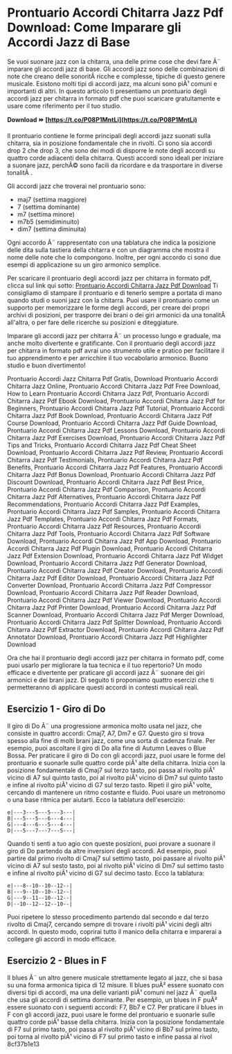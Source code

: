 # Prontuario Accordi Chitarra Jazz Pdf Download: Come Imparare gli Accordi Jazz di Base
 
Se vuoi suonare jazz con la chitarra, una delle prime cose che devi fare Ã¨ imparare gli accordi jazz di base. Gli accordi jazz sono delle combinazioni di note che creano delle sonoritÃ  ricche e complesse, tipiche di questo genere musicale. Esistono molti tipi di accordi jazz, ma alcuni sono piÃ¹ comuni e importanti di altri. In questo articolo ti presentiamo un prontuario degli accordi jazz per chitarra in formato pdf che puoi scaricare gratuitamente e usare come riferimento per il tuo studio.
 
**Download ⏩ [https://t.co/P08P1MntLi](https://t.co/P08P1MntLi)**


 
Il prontuario contiene le forme principali degli accordi jazz suonati sulla chitarra, sia in posizione fondamentale che in rivolti. Ci sono sia accordi drop 2 che drop 3, che sono dei modi di disporre le note degli accordi su quattro corde adiacenti della chitarra. Questi accordi sono ideali per iniziare a suonare jazz, perchÃ© sono facili da ricordare e da trasportare in diverse tonalitÃ .
 
Gli accordi jazz che troverai nel prontuario sono:
 
- maj7 (settima maggiore)
- 7 (settima dominante)
- m7 (settima minore)
- m7b5 (semidiminuito)
- dim7 (settima diminuita)

Ogni accordo Ã¨ rappresentato con una tablatura che indica la posizione delle dita sulla tastiera della chitarra e con un diagramma che mostra il nome delle note che lo compongono. Inoltre, per ogni accordo ci sono due esempi di applicazione su un giro armonico semplice.
 
Per scaricare il prontuario degli accordi jazz per chitarra in formato pdf, clicca sul link qui sotto:
 [Prontuario Accordi Chitarra Jazz Pdf Download](https://www.professionemusicista.com/accordi-jazz-per-chitarra-livello-base/) 
Ti consigliamo di stampare il prontuario e di tenerlo sempre a portata di mano quando studi o suoni jazz con la chitarra. Puoi usare il prontuario come un supporto per memorizzare le forme degli accordi, per creare dei propri archivi di posizioni, per trasporre dei brani o dei giri armonici da una tonalitÃ  all'altra, o per fare delle ricerche su posizioni e diteggiature.
 
Imparare gli accordi jazz per chitarra Ã¨ un processo lungo e graduale, ma anche molto divertente e gratificante. Con il prontuario degli accordi jazz per chitarra in formato pdf avrai uno strumento utile e pratico per facilitare il tuo apprendimento e per arricchire il tuo vocabolario armonico. Buono studio e buon divertimento!
 
Prontuario Accordi Jazz Chitarra Pdf Gratis,  Download Prontuario Accordi Chitarra Jazz Online,  Prontuario Accordi Chitarra Jazz Pdf Free Download,  How to Learn Prontuario Accordi Chitarra Jazz Pdf,  Prontuario Accordi Chitarra Jazz Pdf Ebook Download,  Prontuario Accordi Chitarra Jazz Pdf for Beginners,  Prontuario Accordi Chitarra Jazz Pdf Tutorial,  Prontuario Accordi Chitarra Jazz Pdf Book Download,  Prontuario Accordi Chitarra Jazz Pdf Course Download,  Prontuario Accordi Chitarra Jazz Pdf Guide Download,  Prontuario Accordi Chitarra Jazz Pdf Lessons Download,  Prontuario Accordi Chitarra Jazz Pdf Exercises Download,  Prontuario Accordi Chitarra Jazz Pdf Tips and Tricks,  Prontuario Accordi Chitarra Jazz Pdf Cheat Sheet Download,  Prontuario Accordi Chitarra Jazz Pdf Review,  Prontuario Accordi Chitarra Jazz Pdf Testimonials,  Prontuario Accordi Chitarra Jazz Pdf Benefits,  Prontuario Accordi Chitarra Jazz Pdf Features,  Prontuario Accordi Chitarra Jazz Pdf Bonus Download,  Prontuario Accordi Chitarra Jazz Pdf Discount Download,  Prontuario Accordi Chitarra Jazz Pdf Best Price,  Prontuario Accordi Chitarra Jazz Pdf Comparison,  Prontuario Accordi Chitarra Jazz Pdf Alternatives,  Prontuario Accordi Chitarra Jazz Pdf Recommendations,  Prontuario Accordi Chitarra Jazz Pdf Examples,  Prontuario Accordi Chitarra Jazz Pdf Samples,  Prontuario Accordi Chitarra Jazz Pdf Templates,  Prontuario Accordi Chitarra Jazz Pdf Formats,  Prontuario Accordi Chitarra Jazz Pdf Resources,  Prontuario Accordi Chitarra Jazz Pdf Tools,  Prontuario Accordi Chitarra Jazz Pdf Software Download,  Prontuario Accordi Chitarra Jazz Pdf App Download,  Prontuario Accordi Chitarra Jazz Pdf Plugin Download,  Prontuario Accordi Chitarra Jazz Pdf Extension Download,  Prontuario Accordi Chitarra Jazz Pdf Widget Download,  Prontuario Accordi Chitarra Jazz Pdf Generator Download,  Prontuario Accordi Chitarra Jazz Pdf Creator Download,  Prontuario Accordi Chitarra Jazz Pdf Editor Download,  Prontuario Accordi Chitarra Jazz Pdf Converter Download,  Prontuario Accordi Chitarra Jazz Pdf Compressor Download,  Prontuario Accordi Chitarra Jazz Pdf Reader Download,  Prontuario Accordi Chitarra Jazz Pdf Viewer Download,  Prontuario Accordi Chitarra Jazz Pdf Printer Download,  Prontuario Accordi Chitarra Jazz Pdf Scanner Download,  Prontuario Accordi Chitarra Jazz Pdf Merger Download,  Prontuario Accordi Chitarra Jazz Pdf Splitter Download,  Prontuario Accordi Chitarra Jazz Pdf Extractor Download,  Prontuario Accordi Chitarra Jazz Pdf Annotator Download,  Prontuario Accordi Chitarra Jazz Pdf Highlighter Download
  
Ora che hai il prontuario degli accordi jazz per chitarra in formato pdf, come puoi usarlo per migliorare la tua tecnica e il tuo repertorio? Un modo efficace e divertente per praticare gli accordi jazz Ã¨ suonare dei giri armonici e dei brani jazz. Di seguito ti proponiamo quattro esercizi che ti permetteranno di applicare questi accordi in contesti musicali reali.
 
## Esercizio 1 - Giro di Do
 
Il giro di Do Ã¨ una progressione armonica molto usata nel jazz, che consiste in quattro accordi: Cmaj7, A7, Dm7 e G7. Questo giro si trova spesso alla fine di molti brani jazz, come una sorta di cadenza finale. Per esempio, puoi ascoltare il giro di Do alla fine di Autumn Leaves o Blue Bossa. Per praticare il giro di Do con gli accordi jazz, puoi usare le forme del prontuario e suonarle sulle quattro corde piÃ¹ alte della chitarra. Inizia con la posizione fondamentale di Cmaj7 sul terzo tasto, poi passa al rivolto piÃ¹ vicino di A7 sul quinto tasto, poi al rivolto piÃ¹ vicino di Dm7 sul quinto tasto e infine al rivolto piÃ¹ vicino di G7 sul terzo tasto. Ripeti il giro piÃ¹ volte, cercando di mantenere un ritmo costante e fluido. Puoi usare un metronomo o una base ritmica per aiutarti. Ecco la tablatura dell'esercizio:

    e|---3---5---5---3---|
    B|---5---5---6---4---|
    G|---4---6---5---4---|
    D|---5---7---7---5---|

Quando ti senti a tuo agio con queste posizioni, puoi provare a suonare il giro di Do partendo da altre inversioni degli accordi. Ad esempio, puoi partire dal primo rivolto di Cmaj7 sul settimo tasto, poi passare al rivolto piÃ¹ vicino di A7 sul sesto tasto, poi al rivolto piÃ¹ vicino di Dm7 sul settimo tasto e infine al rivolto piÃ¹ vicino di G7 sul decimo tasto. Ecco la tablatura:

    e|---8--10--10--12--|
    B|---9--10--10--12--|
    G|---9--11--10--12--|
    D|--10--12--12--10--|

Puoi ripetere lo stesso procedimento partendo dal secondo e dal terzo rivolto di Cmaj7, cercando sempre di trovare i rivolti piÃ¹ vicini degli altri accordi. In questo modo, coprirai tutto il manico della chitarra e imparerai a collegare gli accordi in modo efficace.
 
## Esercizio 2 - Blues in F
 
Il blues Ã¨ un altro genere musicale strettamente legato al jazz, che si basa su una forma armonica tipica di 12 misure. Il blues puÃ² essere suonato con diversi tipi di accordi, ma una delle varianti piÃ¹ comuni nel jazz Ã¨ quella che usa gli accordi di settima dominante. Per esempio, un blues in F puÃ² essere suonato con i seguenti accordi: F7, Bb7 e C7. Per praticare il blues in F con gli accordi jazz, puoi usare le forme del prontuario e suonarle sulle quattro corde piÃ¹ basse della chitarra. Inizia con la posizione fondamentale di F7 sul primo tasto, poi passa al rivolto piÃ¹ vicino di Bb7 sul primo tasto, poi torna al rivolto piÃ¹ vicino di F7 sul primo tasto e infine passa al rivol
 8cf37b1e13
 
